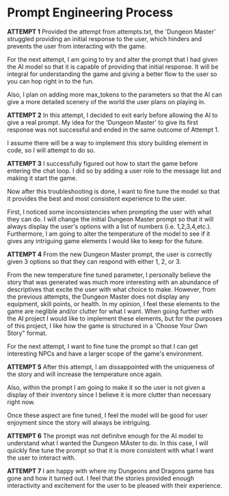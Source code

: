 # Prompt Engineering Process

**ATTEMPT 1** 
Provided the attempt from attempts.txt, the 'Dungeon Master' struggled providing an initial response to the user, which hinders and prevents the user from interacting with the game. 

For the next attempt, I am going to try and alter the prompt that I had given the AI model so that it is capable of providing that initial response. It will be integral for understanding the game and giving a better flow to the user so you can hop right in to the fun. 

Also, I plan on adding more max_tokens to the parameters so that the AI can give a more detailed scenery of the world the user plans on playing in. 


**ATTEMPT 2** 
In this attempt, I decided to exit early before allowing the AI to give a real prompt. My idea for the 'Dungeon Master' to give its first response was not successful and ended in the same outcome of Attempt 1.  

I assume there will be a way to implement this story building element in code, so I will attempt to do so. 


**ATTEMPT 3** 
I successfully figured out how to start the game before entering the chat loop. I did so by adding a user role to the message list and making it start the game. 

Now after this troubleshooting is done, I want to fine tune the model so that it provides the best and most consistent experience to the user.  

First, I noticed some inconsistencies when prompting the user with what they can do. I will change the initial Dungeon Master prompt so that it will always display the user's options with a list of numbers (i.e. 1,2,3,4,etc.). Furthermore, I am going to alter the temperature of the model to see if it gives any intriguing game elements I would like to keep for the future. 

 
**ATTEMPT 4** 
From the new Dungeon Master prompt, the user is correctly given 3 options so that they can respond with either 1, 2, or 3. 

From the new temperature fine tuned parameter, I personally believe the story that was generated was much more interesting with an abundance of descriptives that excite the user with what choice to make. However, from the previous attempts, the Dungeon Master does not display any equipment, skill points, or health. In my opinion, I feel these elements to the game are neglible and/or clutter for what I want. When going further with the AI project I would like to implement these elements, but for the purposes of this project, I like how the game is structured in a 'Choose Your Own Story" format. 

For the next attempt, I want to fine tune the prompt so that I can get interesting NPCs and have a larger scope of the game's environment. 


**ATTEMPT 5** 
After this attempt, I am dissappointed with the uniqueness of the story and will increase the temperature once again.  

Also, within the prompt I am going to make it so the user is not given a display of their inventory since I believe it is more clutter than necessary right now.  

Once these aspect are fine tuned, I feel the model will be good for user enjoyment since the story will always be intriguing. 


**ATTEMPT 6** 
The prompt was not definitve enough for the AI model to understand what I wanted the Dungeon MAster to do. In this case, I will quickly fine tune the prompt so that it is more consistent with what I want the user to interact with. 


**ATTEMPT 7** 
I am happy with where my Dungeons and Dragons game has gone and how it turned out. I feel that the stories provided enough interactivity and excitement for the user to be pleased with their experience. 

 